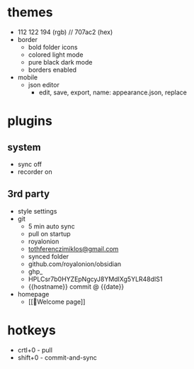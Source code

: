 # themes
- 112 122 194 (rgb) // 707ac2 (hex)
- border
	- bold folder icons
	- colored light mode
	- pure black dark mode
	- borders enabled
- mobile
	- json editor
		- edit, save, export, name: appearance.json, replace
# plugins
## system
- sync off
- recorder on
## 3rd party
- style settings
- git
	- 5 min auto sync
	- pull on startup
	- royalonion
	- tothferenczimiklos@gmail.com
	- synced folder
	- github.com/royalonion/obsidian
	- ghp_
	- HPLCsr7b0HYZEpNgcyJ8YMdIXg5YLR48dlS1
	- {{hostname}} commit @ {{date}}
- homepage
	- [[👋Welcome page]]
# hotkeys
- crtl+0 - pull
- shift+0 - commit-and-sync
